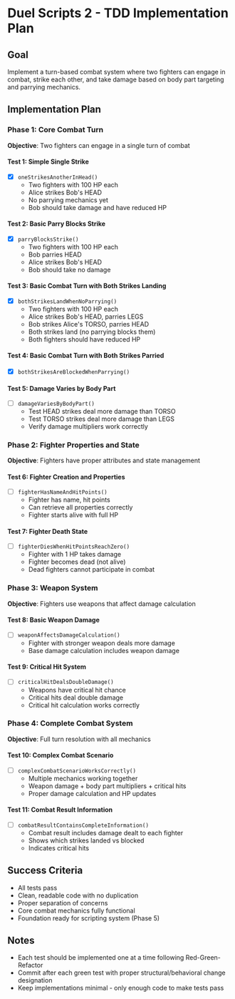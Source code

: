# Duel Scripts 2 - TDD Implementation Plan

## Goal
Implement a turn-based combat system where two fighters can engage in combat, strike each other, and take damage based on body part targeting and parrying mechanics.

## Implementation Plan

### Phase 1: Core Combat Turn
**Objective**: Two fighters can engage in a single turn of combat

#### Test 1: Simple Single Strike
- [x] `oneStrikesAnotherInHead()`
  - Two fighters with 100 HP each
  - Alice strikes Bob's HEAD
  - No parrying mechanics yet
  - Bob should take damage and have reduced HP

#### Test 2: Basic Parry Blocks Strike
- [x] `parryBlocksStrike()`
  - Two fighters with 100 HP each
  - Bob parries HEAD
  - Alice strikes Bob's HEAD
  - Bob should take no damage

#### Test 3: Basic Combat Turn with Both Strikes Landing
- [x] `bothStrikesLandWhenNoParrying()`
  - Two fighters with 100 HP each
  - Alice strikes Bob's HEAD, parries LEGS
  - Bob strikes Alice's TORSO, parries HEAD  
  - Both strikes land (no parrying blocks them)
  - Both fighters should have reduced HP

#### Test 4: Basic Combat Turn with Both Strikes Parried
- [x] `bothStrikesAreBlockedWhenParrying()`

#### Test 5: Damage Varies by Body Part
- [ ] `damageVariesByBodyPart()`
  - Test HEAD strikes deal more damage than TORSO
  - Test TORSO strikes deal more damage than LEGS
  - Verify damage multipliers work correctly

### Phase 2: Fighter Properties and State
**Objective**: Fighters have proper attributes and state management

#### Test 6: Fighter Creation and Properties
- [ ] `fighterHasNameAndHitPoints()`
  - Fighter has name, hit points
  - Can retrieve all properties correctly
  - Fighter starts alive with full HP

#### Test 7: Fighter Death State
- [ ] `fighterDiesWhenHitPointsReachZero()`
  - Fighter with 1 HP takes damage
  - Fighter becomes dead (not alive)
  - Dead fighters cannot participate in combat

### Phase 3: Weapon System
**Objective**: Fighters use weapons that affect damage calculation

#### Test 8: Basic Weapon Damage
- [ ] `weaponAffectsDamageCalculation()`
  - Fighter with stronger weapon deals more damage
  - Base damage calculation includes weapon damage

#### Test 9: Critical Hit System
- [ ] `criticalHitDealsDoubleDamage()`
  - Weapons have critical hit chance
  - Critical hits deal double damage
  - Critical hit calculation works correctly

### Phase 4: Complete Combat System
**Objective**: Full turn resolution with all mechanics

#### Test 10: Complex Combat Scenario
- [ ] `complexCombatScenarioWorksCorrectly()`
  - Multiple mechanics working together
  - Weapon damage + body part multipliers + critical hits
  - Proper damage calculation and HP updates

#### Test 11: Combat Result Information
- [ ] `combatResultContainsCompleteInformation()`
  - Combat result includes damage dealt to each fighter
  - Shows which strikes landed vs blocked
  - Indicates critical hits

## Success Criteria
- All tests pass
- Clean, readable code with no duplication
- Proper separation of concerns
- Core combat mechanics fully functional
- Foundation ready for scripting system (Phase 5)

## Notes
- Each test should be implemented one at a time following Red-Green-Refactor
- Commit after each green test with proper structural/behavioral change designation
- Keep implementations minimal - only enough code to make tests pass
